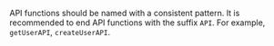 API functions should be named with a consistent pattern. It is recommended to end API functions with the suffix `API`. For example, `getUserAPI`, `createUserAPI`.